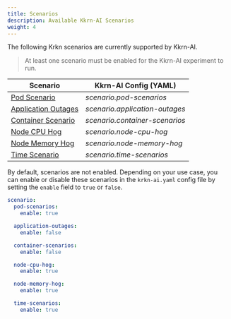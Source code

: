 ```yaml
---
title: Scenarios
description: Available Kkrn-AI Scenarios
weight: 4
---
```


The following Krkn scenarios are currently supported by Kkrn-AI.

> At least one scenario must be enabled for the Kkrn-AI experiment to run.

| **Scenario**        	| **Kkrn-AI Config (YAML)**                      	|
|---------------------	|------------------------------------------	|
| [Pod Scenario](../../scenarios/pod-scenario/)        	| *scenario.pod-scenarios*       	|
| [Application Outages](../../scenarios/application-outage/) 	| *scenario.application-outages* 	|
| [Container Scenario](../../scenarios/container-scenario/)  	| *scenario.container-scenarios* 	|
| [Node CPU Hog](../../scenarios/hog-scenarios/cpu-hog-scenario/)       	| *scenario.node-cpu-hog*        	|
| [Node Memory Hog](../../scenarios/hog-scenarios/memory-hog-scenario/)     	| *scenario.node-memory-hog*     	|
| [Time Scenario](../../scenarios/time-scenarios/)       	| *scenario.time-scenarios*      	|


By default, scenarios are not enabled. Depending on your use case, you can enable or disable these scenarios in the `krkn-ai.yaml` config file by setting the `enable` field to `true` or `false`.

```yaml
scenario:
  pod-scenarios:
    enable: true

  application-outages:
    enable: false

  container-scenarios:
    enable: false

  node-cpu-hog:
    enable: true

  node-memory-hog:
    enable: true

  time-scenarios:
    enable: true
```
